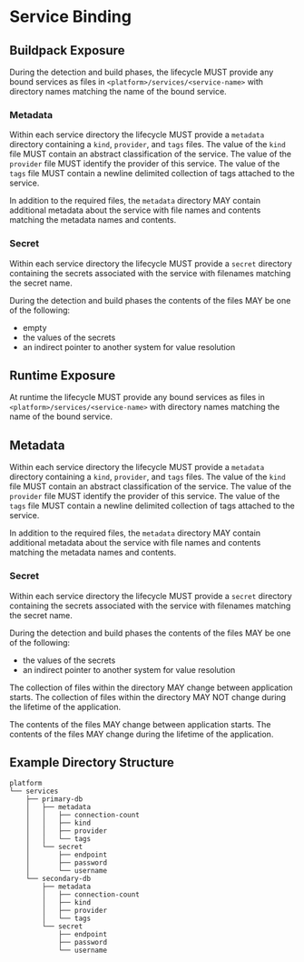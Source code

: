 # Service Binding

## Buildpack Exposure

During the detection and build phases, the lifecycle MUST provide any bound services as files in `<platform>/services/<service-name>` with directory names matching the name of the bound service.

### Metadata
Within each service directory the lifecycle MUST provide a `metadata` directory containing a `kind`, `provider`, and `tags` files.  The value of the `kind` file MUST contain an abstract classification of the service.  The value of the `provider` file MUST identify the provider of this service.  The value of the `tags` file MUST contain a newline delimited collection of tags attached to the service.

In addition to the required files, the `metadata` directory MAY contain additional metadata about the service with file names and contents matching the metadata names and contents.

### Secret
Within each service directory the lifecycle MUST provide a `secret` directory containing the secrets associated with the service with filenames matching the secret name.

During the detection and build phases the contents of the files MAY be one of the following:

* empty
* the values of the secrets
* an indirect pointer to another system for value resolution

## Runtime Exposure

At runtime the lifecycle MUST provide any bound services as files in `<platform>/services/<service-name>` with directory names matching the name of the bound service.

## Metadata
Within each service directory the lifecycle MUST provide a `metadata` directory containing a `kind`, `provider`, and `tags` files.  The value of the `kind` file MUST contain an abstract classification of the service.  The value of the `provider` file MUST identify the provider of this service.  The value of the `tags` file MUST contain a newline delimited collection of tags attached to the service.

In addition to the required files, the `metadata` directory MAY contain additional metadata about the service with file names and contents matching the metadata names and contents.

### Secret
Within each service directory the lifecycle MUST provide a `secret` directory containing the secrets associated with the service with filenames matching the secret name.

During the detection and build phases the contents of the files MAY be one of the following:

* the values of the secrets
* an indirect pointer to another system for value resolution

The collection of files within the directory MAY change between application starts.  The collection of files within the directory MAY NOT change during the lifetime of the application.

The contents of the files MAY change between application starts.  The contents of the files MAY change during the lifetime of the application.

## Example Directory Structure
```plain
platform
└── services
    ├── primary-db
    │   ├── metadata
    │   │   ├── connection-count
    │   │   ├── kind
    │   │   ├── provider
    │   │   └── tags
    │   └── secret
    │       ├── endpoint
    │       ├── password
    │       └── username
    └── secondary-db
        ├── metadata
        │   ├── connection-count
        │   ├── kind
        │   ├── provider
        │   └── tags
        └── secret
            ├── endpoint
            ├── password
            └── username
```
